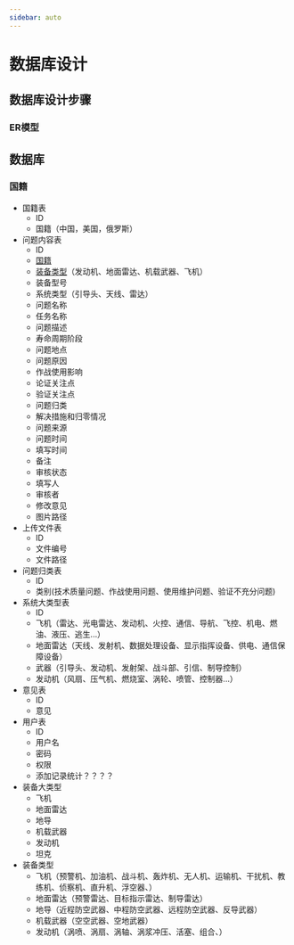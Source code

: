 ```yaml
---
sidebar: auto
---
```


# 数据库设计

## 数据库设计步骤

### ER模型



















## 数据库
### 国籍
* 国籍表
    * ID
    * 国籍（中国，美国，俄罗斯）
* 问题内容表
    * ID
    * [国籍](#国籍)
    * [装备类型](#)（发动机、地面雷达、机载武器、飞机）
    * 装备型号
    * 系统类型（引导头、天线、雷达）
    * 问题名称
    * 任务名称
    * 问题描述
    * 寿命周期阶段
    * 问题地点
    * 问题原因
    * 作战使用影响
    * 论证关注点
    * 验证关注点
    * 问题归类
    * 解决措施和归零情况
    * 问题来源
    * 问题时间
    * 填写时间
    * 备注
    * 审核状态
    * 填写人
    * 审核者
    * 修改意见
    * 图片路径
* 上传文件表
    * ID
    * 文件编号
    * 文件路径
* 问题归类表
    * ID
    * 类别(技术质量问题、作战使用问题、使用维护问题、验证不充分问题)
* 系统大类型表
    * ID
    * 飞机（雷达、光电雷达、发动机、火控、通信、导航、飞控、机电、燃油、液压、逃生...）
    * 地面雷达（天线、发射机、数据处理设备、显示指挥设备、供电、通信保障设备）
    * 武器（引导头、发动机、发射架、战斗部、引信、制导控制）
    * 发动机（风扇、压气机、燃烧室、涡轮、喷管、控制器...）
* 意见表
    * ID
    * 意见
* 用户表
    * ID
    * 用户名
    * 密码
    * 权限
    * 添加记录统计？？？？
* 装备大类型
    * 飞机
    * 地面雷达
    * 地导
    * 机载武器
    * 发动机
    * 坦克
* 装备类型
    * 飞机（预警机、加油机、战斗机、轰炸机、无人机、运输机、干扰机、教练机、侦察机、直升机、浮空器、）
    * 地面雷达（预警雷达、目标指示雷达、制导雷达）
    * 地导（近程防空武器、中程防空武器、远程防空武器、反导武器）
    * 机载武器（空空武器、空地武器）
    * 发动机（涡喷、涡扇、涡轴、涡浆冲压、活塞、组合、）



